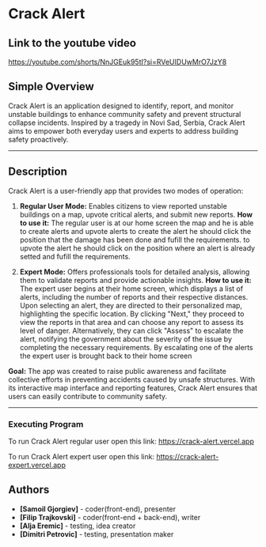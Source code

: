 # Crack Alert

## Link to the youtube video
https://youtube.com/shorts/NnJGEuk95tI?si=RVeUIDUwMrO7JzY8

## Simple Overview

Crack Alert is an application designed to identify, report, and monitor unstable buildings to enhance community safety and prevent structural collapse incidents. Inspired by a tragedy in Novi Sad, Serbia, Crack Alert aims to empower both everyday users and experts to address building safety proactively.

---

## Description

Crack Alert is a user-friendly app that provides two modes of operation:

1. **Regular User Mode:** Enables citizens to view reported unstable buildings on a map, upvote critical alerts, and submit new reports.
**How to use it:**
The regular user is at our home screen the map and he is able to create alerts and upvote alerts 
to create the alert he should click the position that the damage has been done and fufill the requirements.
to upvote the alert he should click on the position where an alert is already setted and fufill the requirements.

2. **Expert Mode:** Offers professionals tools for detailed analysis, allowing them to validate reports and provide actionable insights.
**How to use it:**
The expert user begins at their home screen, which displays a list of alerts, including the number of reports and their respective distances. Upon selecting an alert, they are directed to their personalized map, highlighting the specific location. By clicking "Next," they proceed to view the reports in that area and can choose any report to assess its level of danger. Alternatively, they can click "Assess" to escalate the alert, notifying the government about the severity of the issue by completing the necessary requirements. By escalating one of the alerts the expert user is brought back to their home screen

**Goal:**
The app was created to raise public awareness and facilitate collective efforts in preventing accidents caused by unsafe structures. With its interactive map interface and reporting features, Crack Alert ensures that users can easily contribute to community safety.

---


### Executing Program
To run Crack Alert regular user open this link:
https://crack-alert.vercel.app

To run Crack Alert expert user open this link:
https://crack-alert-expert.vercel.app


## Authors

- **[Samoil Gjorgiev]** - coder(front-end), presenter
- **[Filip Trajkovski]** - coder(front-end + back-end), writer
- **[Alja Eremic]** - testing, idea creator
- **[Dimitri Petrovic]** - testing, presentation maker 

